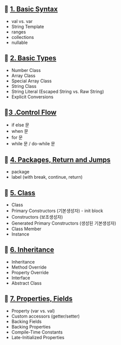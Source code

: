 ## 📌 [1. Basic Syntax](https://github.com/yeeeerim/Kotlin_Study/blob/main/Kotlin_Inflean/src/BasicSyntax.kt)
- val vs. var
- String Template
- ranges
- collections
- nullable

## 📌 [2. Basic Types](https://github.com/yeeeerim/Kotlin_Study/blob/main/Kotlin_Inflean/src/BasicTypes.kt)
- Number Class
- Array Class
- Special Array Class
- String Class
- String Literal (Escaped String vs. Raw String)
- Explicit Conversions

## 📌[3 .Control Flow](https://github.com/yeeeerim/Kotlin_Study/blob/main/Kotlin_Inflean/src/ControlFlow.kt)
- if else 문
- when 문
- for 문
- while 문 / do-while 문

## 📌 [4. Packages, Return and Jumps](https://github.com/yeeeerim/Kotlin_Study/blob/main/Kotlin_Inflean/src/Packages_Return_Jumps.kt)
- package
- label (with break, continue, return)

## 📌 [5. Class](https://github.com/yeeeerim/Kotlin_Study/blob/main/Kotlin_Inflean/src/Class.kt)
- Class
- Primary Constructors (기본생성자) - init block
- Constructors (보조생성자)
- Generated Primary Constructors (생성된 기본생성자)
- Class Member
- Instance

## 📌 [6. Inheritance](https://github.com/yeeeerim/Kotlin_Study/blob/main/Kotlin_Inflean/src/Inheritance.kt)
- Inheritance
- Method Override
- Property Override
- Interface
- Abstract Class

## 📌 [7. Properties, Fields](https://github.com/yeeeerim/Kotlin_Study/blob/main/Kotlin_Inflean/src/Properties_Fields.kt)
- Property (var vs. val)
- Custom accessors (getter/setter)
- Backing Fields
- Backing Properties
- Compile-Time Constants
- Late-Initialized Properties
